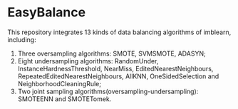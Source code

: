 # EasyBalance
This repository integrates 13 kinds of data balancing algorithms of imblearn, including:
1. Three oversampling algorithms: SMOTE, SVMSMOTE, ADASYN;
2. Eight undersampling algorithms: RandomUnder, InstanceHardnessThreshold, NearMiss, EditedNearestNeighbours, RepeatedEditedNearestNeighbours, AllKNN, OneSidedSelection and NeighborhoodCleaningRule;
3. Two joint sampling algorithms(oversampling-undersampling): SMOTEENN and SMOTETomek.

